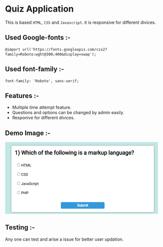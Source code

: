 # Quiz Application
This is based `HTML`, `CSS` and `Javascript`. it is responsive for different divices.

## Used Google-fonts :-
```
@import url('https://fonts.googleapis.com/css2?family=Roboto:wght@300;400&display=swap');
```
## Used font-family :-
```
font-family: 'Roboto', sans-serif;
```
## Features :-
- Multiple time attempt feature.
- Questions and options can be changed by admin easily.
- Responive for different divices.

## Demo Image :- 
![Demo](https://github.com/sanjaraiy/Quiz_App-Project/blob/main/demo.png)

## Testing :- 
Any one can test and arise a issue for better user updation.
